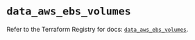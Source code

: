 # `data_aws_ebs_volumes`

Refer to the Terraform Registry for docs: [`data_aws_ebs_volumes`](https://registry.terraform.io/providers/hashicorp/aws/6.10.0/docs/data-sources/ebs_volumes).
